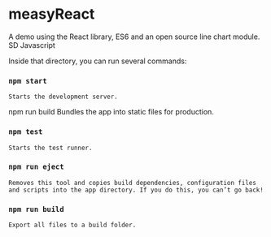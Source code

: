 # measyReact
A demo using the React library, ES6 and an open source line chart module. SD Javascript 

Inside that directory, you can run several commands:

### `npm start`
    Starts the development server.

  npm run build
    Bundles the app into static files for production.

### `npm test`
    Starts the test runner.

### `npm run eject`
    Removes this tool and copies build dependencies, configuration files
    and scripts into the app directory. If you do this, you can’t go back!

### `npm run build`
	Export all files to a build folder.